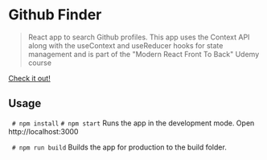 # Github Finder
> React app to search Github profiles. This app uses the Context API along with the useContext and useReducer hooks for state management and is part of the "Modern React Front To Back" Udemy course

[Check it out!](https://github-finder5000.netlify.com/)


## Usage

` # npm install`
` # npm start `
 Runs the app in the development mode.
 Open http://localhost:3000

` # npm run build`
 Builds the app for production to the build folder.
